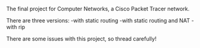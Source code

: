 The final project for Computer Networks, a Cisco Packet Tracer network.

There are three versions:
	-with static routing
	-with static routing and NAT
	-with rip

There are some issues with this project, so thread carefully!
